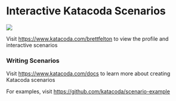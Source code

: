 # Interactive Katacoda Scenarios

[![](http://shields.katacoda.com/katacoda/brettfelton/count.svg)](https://www.katacoda.com/brettfelton "Get your profile on Katacoda.com")

Visit https://www.katacoda.com/brettfelton to view the profile and interactive scenarios

### Writing Scenarios
Visit https://www.katacoda.com/docs to learn more about creating Katacoda scenarios

For examples, visit https://github.com/katacoda/scenario-example
